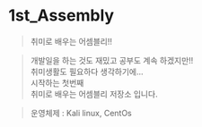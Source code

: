 # 1st_Assembly
> 취미로 배우는 어셈블리!!
  
> 개발일을 하는 것도 재밌고 공부도 계속 하겠지만!!  
> 취미생활도 필요하다 생각하기에...  
> 시작하는 첫번째  
> 취미로 배우는 어셈블리 저장소 입니다.  
  
> 운영체제 : Kali linux, CentOs  
